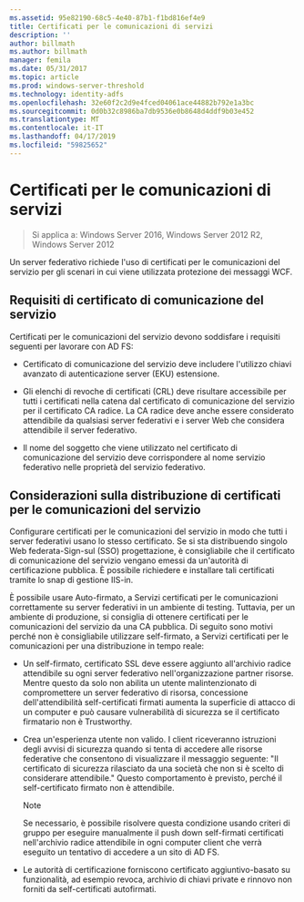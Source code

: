 ```yaml
---
ms.assetid: 95e82190-68c5-4e40-87b1-f1bd816ef4e9
title: Certificati per le comunicazioni di servizi
description: ''
author: billmath
ms.author: billmath
manager: femila
ms.date: 05/31/2017
ms.topic: article
ms.prod: windows-server-threshold
ms.technology: identity-adfs
ms.openlocfilehash: 32e60f2c2d9e4fced04061ace44882b792e1a3bc
ms.sourcegitcommit: 0d0b32c8986ba7db9536e0b8648d4ddf9b03e452
ms.translationtype: MT
ms.contentlocale: it-IT
ms.lasthandoff: 04/17/2019
ms.locfileid: "59825652"
---
```

# <a name="service-communications-certificates"></a>Certificati per le comunicazioni di servizi

>Si applica a: Windows Server 2016, Windows Server 2012 R2, Windows Server 2012

Un server federativo richiede l'uso di certificati per le comunicazioni del servizio per gli scenari in cui viene utilizzata protezione dei messaggi WCF.  
  
## <a name="service-communication-certificate-requirements"></a>Requisiti di certificato di comunicazione del servizio  
Certificati per le comunicazioni del servizio devono soddisfare i requisiti seguenti per lavorare con AD FS:  
  
-   Certificato di comunicazione del servizio deve includere l'utilizzo chiavi avanzato di autenticazione server \(EKU\) estensione.  
  
-   Gli elenchi di revoche di certificati \(CRL\) deve risultare accessibile per tutti i certificati nella catena dal certificato di comunicazione del servizio per il certificato CA radice. La CA radice deve anche essere considerato attendibile da qualsiasi server federativi e i server Web che considera attendibile il server federativo.  
  
-   Il nome del soggetto che viene utilizzato nel certificato di comunicazione del servizio deve corrispondere al nome servizio federativo nelle proprietà del servizio federativo.  
  
## <a name="deployment-considerations-for-service-communication-certificates"></a>Considerazioni sulla distribuzione di certificati per le comunicazioni del servizio  
Configurare certificati per le comunicazioni del servizio in modo che tutti i server federativi usano lo stesso certificato. Se si sta distribuendo singolo Web federata\-Sign\-sul \(SSO\) progettazione, è consigliabile che il certificato di comunicazione del servizio vengano emessi da un'autorità di certificazione pubblica. È possibile richiedere e installare tali certificati tramite lo snap di gestione IIS\-in.  
  
È possibile usare Auto\-firmato, a Servizi certificati per le comunicazioni correttamente su server federativi in un ambiente di testing. Tuttavia, per un ambiente di produzione, si consiglia di ottenere certificati per le comunicazioni del servizio da una CA pubblica. Di seguito sono motivi perché non è consigliabile utilizzare self\-firmato, a Servizi certificati per le comunicazioni per una distribuzione in tempo reale:  
  
-   Un self\-firmato, certificato SSL deve essere aggiunto all'archivio radice attendibile su ogni server federativo nell'organizzazione partner risorse. Mentre questo da solo non abilita un utente malintenzionato di compromettere un server federativo di risorsa, concessione dell'attendibilità self\-certificati firmati aumenta la superficie di attacco di un computer e può causare vulnerabilità di sicurezza se il certificato firmatario non è Trustworthy.  
  
-   Crea un'esperienza utente non valido. I client riceveranno istruzioni degli avvisi di sicurezza quando si tenta di accedere alle risorse federative che consentono di visualizzare il messaggio seguente: "Il certificato di sicurezza rilasciato da una società che non si è scelto di considerare attendibile." Questo comportamento è previsto, perché il self\-certificato firmato non è attendibile.  
  
    > [!NOTE]  
    > Se necessario, è possibile risolvere questa condizione usando criteri di gruppo per eseguire manualmente il push down self\-firmati certificati nell'archivio radice attendibile in ogni computer client che verrà eseguito un tentativo di accedere a un sito di AD FS.  
  
-   Le autorità di certificazione forniscono certificato aggiuntivo\-basato su funzionalità, ad esempio revoca, archivio di chiavi private e rinnovo non forniti da self\-certificati autofirmati.  
  

